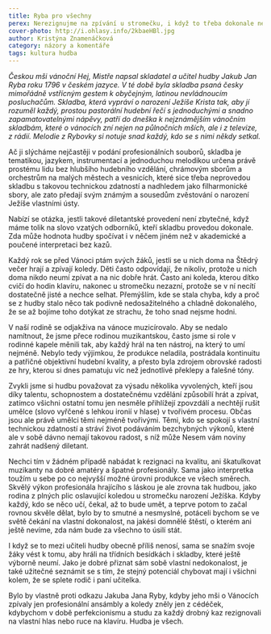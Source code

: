 ```yaml
---
title: Ryba pro všechny
perex: Nerezignujme na zpívání u stromečku, i když to třeba dokonale neumíme.
cover-photo: http://i.ohlasy.info/2kbaeHBl.jpg
author: Kristýna Znamenáčková
category: názory a komentáře
tags: kultura hudba
---
```


*Českou mši vánoční Hej, Mistře napsal skladatel a učitel hudby Jakub Jan Ryba roku 1796 v českém jazyce. V té době byla skladba psaná česky mimořádně vstřícným gestem k obyčejným, latinou nevládnoucím posluchačům. Skladba, která vypráví o narození Ježíše Krista tak, aby jí rozuměl každý, prostou pastorální hudební řečí s jednoduchými a snadno zapamatovatelnými nápěvy, patří do dneška k nejznámějším vánočním skladbám, které o vánocích zní nejen na půlnočních mších, ale i z televize, z rádií. Melodie z Rybovky si notuje snad každý, kdo se s nimi někdy setkal.*

Ač ji slýcháme nejčastěji v podání profesionálních souborů, skladba je tematikou, jazykem, instrumentací a jednoduchou melodikou určena právě prostému lidu bez hlubšího hudebního vzdělání, chrámovým sborům a orchestrům na malých městech a vesnicích, které sice třeba neprovedou skladbu s takovou technickou zdatností a nadhledem jako filharmonické sbory, ale zato předají svým známým a sousedům zvěstování o narození Ježíše vlastními ústy. 

Nabízí se otázka, jestli takové diletantské provedení není zbytečné, když máme tolik na slovo vzatých odborníků, kteří skladbu provedou dokonale. Zda může hodnota hudby spočívat i v něčem jiném než v akademické a poučené interpretaci bez kazů.

Každý rok se před Vánoci ptám svých žáků, jestli se u nich doma na Štědrý večer hrají a zpívají koledy. Děti často odpovídají, že nikoliv, protože u nich doma nikdo neumí zpívat a na nic dobře hrát. Často ani koleda, kterou dítko cvičí do hodin klavíru, nakonec u stromečku nezazní, protože se v ní necítí dostatečně jisté a nechce selhat. Přemýšlím, kde se stala chyba, kdy a proč se z hudby stalo něco tak podivně nedosažitelného a chladně dokonalého, že se až bojíme toho dotýkat ze strachu, že toho snad nejsme hodni. 

V naší rodině se odjakživa na vánoce muzicírovalo. Aby se nedalo namítnout, že jsme přece rodinou muzikantskou, často jsme si role v rodinné kapele měnili tak, aby každý hrál na ten nástroj, na který to umí nejméně. Nebylo tedy výjimkou, že produkce neladila, postrádala kontinuitu a patřičné objektivní hudební kvality, a přesto byla zdrojem obrovské radosti ze hry, kterou si dnes pamatuju víc než jednotlivé překlepy a falešné tóny. 

Zvykli jsme si hudbu považovat za výsadu několika vyvolených, kteří jsou díky talentu, schopnostem a dostatečnému vzdělání způsobilí hrát a zpívat, zatímco všichni ostatní tomu jen nesměle přihlížejí zpovzdálí a nechtějí rušit umělce (slovo vyřčené s lehkou ironií v hlase) v tvořivém procesu. Občas jsou ale právě umělci těmi nejméně tvořivými. Těmi, kdo se spokojí s vlastní technickou zdatností a stráví život podáváním bezchybných výkonů, které ale v sobě dávno nemají takovou radost, s níž může Nesem vám noviny zahrát nadšený diletant.

Nechci tím v žádném případě nabádat k rezignaci na kvalitu, ani škatulkovat muzikanty na dobré amatéry a špatné profesionály. Sama jako interpretka toužím u sebe po co nejvyšší možné úrovni produkce ve všech směrech. Skvělý výkon profesionála hrajícího s láskou je ale zrovna tak hudbou, jako rodina z plných plic oslavující koledou u stromečku narození Ježíška. Kdyby každý, kdo se něco učí, čekal, až to bude umět, a teprve potom to začal rovnou skvěle dělat, bylo by to smutné a nesmyslné, potáceli bychom se ve světě čekání na vlastní dokonalost, na jakési domnělé štěstí, o kterém ani ještě nevíme, zda nám bude za všechno to úsilí stát.

I když se to mezi učiteli hudby obecně příliš nenosí, sama se snažím svoje žáky vést k tomu, aby hráli na třídních besídkách i skladby, které ještě výborně neumí. Jako je dobré přiznat sám sobě vlastní nedokonalost, je také užitečné seznámit se s tím, že stejný potenciál chybovat mají i všichni kolem, že se splete rodič i paní učitelka. 

Bylo by vlastně proti odkazu Jakuba Jana Ryby, kdyby jeho mši o Vánocích zpívaly jen profesionální ansámbly a koledy zněly jen z cédéček, kdybychom v době perfekcionismu a studu za každý drobný kaz rezignovali na vlastní hlas nebo ruce na klavíru. Hudba je všech. 
